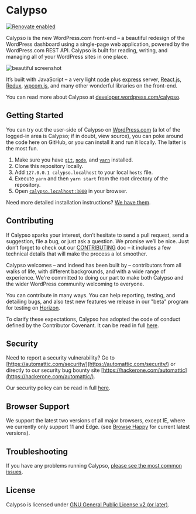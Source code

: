# Calypso

[![Renovate enabled](https://img.shields.io/badge/renovate-enabled-brightgreen.svg)](https://renovateapp.com/)


Calypso is the new WordPress.com front-end – a beautiful redesign of the WordPress dashboard using a single-page web application, powered by the WordPress.com REST API. Calypso is built for reading, writing, and managing all of your WordPress sites in one place.

![beautiful screenshot](https://cldup.com/zBBkP721le.png)

It’s built with JavaScript – a very light [node](https://nodejs.org/) plus [express](https://expressjs.com/) server, [React.js](https://reactjs.org/), [Redux](https://redux.js.org/), [wpcom.js](https://wpcomjs.com/), and many other wonderful libraries on the front-end.

You can read more about Calypso at [developer.wordpress.com/calypso](https://developer.wordpress.com/calypso/).

## Getting Started

You can try out the user-side of Calypso on [WordPress.com](https://wordpress.com/) (a lot of the logged-in area is Calypso; if in doubt, view source), you can poke around the code here on GitHub, or you can install it and run it locally. The latter is the most fun.

1. Make sure you have [`git`](https://git-scm.com/), [`node`](https://nodejs.org/), and [`yarn`](https://classic.yarnpkg.com/en/docs/install) installed.
2. Clone this repository locally.
3. Add `127.0.0.1 calypso.localhost` to your local `hosts` file.
4. Execute `yarn` and then `yarn start` from the root directory of the repository.
5. Open [`calypso.localhost:3000`](http://calypso.localhost:3000/) in your browser.

Need more detailed installation instructions? [We have them](./docs/install.md).

## Contributing

If Calypso sparks your interest, don’t hesitate to send a pull request, send a suggestion, file a bug, or just ask a question. We promise we’ll be nice. Just don’t forget to check out our [CONTRIBUTING](./docs/CONTRIBUTING.md) doc – it includes a few technical details that will make the process a lot smoother.

Calypso welcomes – and indeed has been built by – contributors from all walks of life, with different backgrounds, and with a wide range of experience. We're committed to doing our part to make both Calypso and the wider WordPress community welcoming to everyone.

You can contribute in many ways. You can help reporting, testing, and detailing bugs, and also test new features we release in our "beta" program for testing on [Horizon](https://horizonfeedback.wordpress.com/).

To clarify these expectations, Calypso has adopted the code of conduct defined by the Contributor Covenant. It can be read in full [here](./CODE-OF-CONDUCT.md).

## Security

Need to report a security vulnerability? Go to [https://automattic.com/security/](https://automattic.com/security/) or directly to our security bug bounty site [https://hackerone.com/automattic](https://hackerone.com/automattic/).

Our security policy can be read in full [here](./SECURITY.md).

## Browser Support

We support the latest two versions of all major browsers, except IE, where we currently only support 11 and Edge. (see [Browse Happy](https://browsehappy.com/) for current latest versions).

## Troubleshooting

If you have any problems running Calypso, [please see the most common issues](./docs/troubleshooting.md).

## License

Calypso is licensed under [GNU General Public License v2 (or later)](./LICENSE.md).
